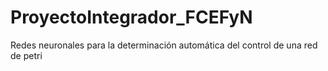 # ProyectoIntegrador_FCEFyN
Redes neuronales para la determinación automática del control de una red de petri
